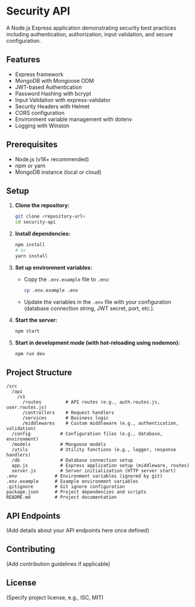 # Security API

A Node.js Express application demonstrating security best practices including authentication, authorization, input validation, and secure configuration.

## Features

- Express framework
- MongoDB with Mongoose ODM
- JWT-based Authentication
- Password Hashing with bcrypt
- Input Validation with express-validator
- Security Headers with Helmet
- CORS configuration
- Environment variable management with dotenv
- Logging with Winston

## Prerequisites

- Node.js (v18+ recommended)
- npm or yarn
- MongoDB instance (local or cloud)

## Setup

1.  **Clone the repository:**
    ```bash
    git clone <repository-url>
    cd security-api
    ```

2.  **Install dependencies:**
    ```bash
    npm install
    # or
    yarn install
    ```

3.  **Set up environment variables:**
    - Copy the `.env.example` file to `.env`:
      ```bash
      cp .env.example .env
      ```
    - Update the variables in the `.env` file with your configuration (database connection string, JWT secret, port, etc.).

4.  **Start the server:**
    ```bash
    npm start
    ```

5.  **Start in development mode (with hot-reloading using nodemon):**
    ```bash
    npm run dev
    ```

## Project Structure

```
/src
  /api
    /v1
      /routes         # API routes (e.g., auth.routes.js, user.routes.js)
      /controllers    # Request handlers
      /services       # Business logic
      /middlewares    # Custom middleware (e.g., authentication, validation)
  /config           # Configuration files (e.g., database, environment)
  /models           # Mongoose models
  /utils            # Utility functions (e.g., logger, response handlers)
  /db               # Database connection setup
  app.js            # Express application setup (middleware, routes)
  server.js         # Server initialization (HTTP server start)
.env              # Environment variables (ignored by git)
.env.example      # Example environment variables
.gitignore        # Git ignore configuration
package.json      # Project dependencies and scripts
README.md         # Project documentation
```

## API Endpoints

(Add details about your API endpoints here once defined)

## Contributing

(Add contribution guidelines if applicable)

## License

(Specify project license, e.g., ISC, MIT)
